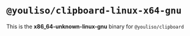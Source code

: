 # `@youliso/clipboard-linux-x64-gnu`

This is the **x86_64-unknown-linux-gnu** binary for `@youliso/clipboard`
